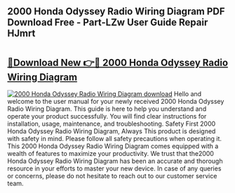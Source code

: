 ## 2000 Honda Odyssey Radio Wiring Diagram PDF Download Free - Part-LZw User Guide Repair HJmrt

# <h2><a href="http://dftfn08.blite.top/?on=2000+Honda+Odyssey+Radio+Wiring+Diagram">🔗Download New 👉🔴 2000 Honda Odyssey Radio Wiring Diagram</a></h2>

[![2000 Honda Odyssey Radio Wiring Diagram download](https://i.imgur.com/lujVjoI.png)](http://dftfn08.blite.top/?on=2000+Honda+Odyssey+Radio+Wiring+Diagram)
Hello and welcome to the user manual for your newly received 2000 Honda Odyssey Radio Wiring Diagram. This guide is here to help you understand and operate your product successfully. You will find clear instructions for installation, usage, maintenance, and troubleshooting. Safety First 2000 Honda Odyssey Radio Wiring Diagram, Always This product is designed with safety in mind. Please follow all safety precautions when operating it. This 2000 Honda Odyssey Radio Wiring Diagram comes equipped with a wealth of features to maximize your productivity. We trust that the2000 Honda Odyssey Radio Wiring Diagram has been an accurate and thorough resource in your efforts to master your new device. In case of any queries or concerns, please do not hesitate to reach out to our customer service team.
